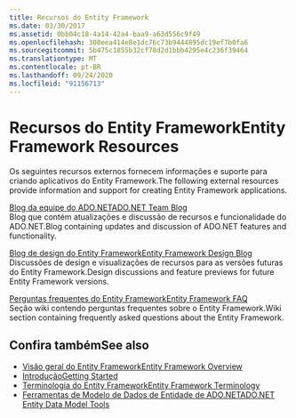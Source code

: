 ```yaml
---
title: Recursos do Entity Framework
ms.date: 03/30/2017
ms.assetid: 0bb04c18-4a14-42a4-baa9-a63d556c9f49
ms.openlocfilehash: 300eea414e8e1dc76c73b9444895dc19ef7b0fa6
ms.sourcegitcommit: 5b475c1855b32cf78d2d1bbb4295e4c236f39464
ms.translationtype: MT
ms.contentlocale: pt-BR
ms.lasthandoff: 09/24/2020
ms.locfileid: "91156713"
---
```

# <a name="entity-framework-resources"></a><span data-ttu-id="382b9-102">Recursos do Entity Framework</span><span class="sxs-lookup"><span data-stu-id="382b9-102">Entity Framework Resources</span></span>

<span data-ttu-id="382b9-103">Os seguintes recursos externos fornecem informações e suporte para criando aplicativos do Entity Framework.</span><span class="sxs-lookup"><span data-stu-id="382b9-103">The following external resources provide information and support for creating Entity Framework applications.</span></span>  
  
 [<span data-ttu-id="382b9-104">Blog da equipe do ADO.NET</span><span class="sxs-lookup"><span data-stu-id="382b9-104">ADO.NET Team Blog</span></span>](/archive/blogs/adonet/)  
 <span data-ttu-id="382b9-105">Blog que contém atualizações e discussão de recursos e funcionalidade do ADO.NET.</span><span class="sxs-lookup"><span data-stu-id="382b9-105">Blog containing updates and discussion of ADO.NET features and functionality.</span></span>  
  
 [<span data-ttu-id="382b9-106">Blog de design do Entity Framework</span><span class="sxs-lookup"><span data-stu-id="382b9-106">Entity Framework Design Blog</span></span>](/archive/blogs/efdesign)  
 <span data-ttu-id="382b9-107">Discussões de design e visualizações de recursos para as versões futuras do Entity Framework.</span><span class="sxs-lookup"><span data-stu-id="382b9-107">Design discussions and feature previews for future Entity Framework versions.</span></span>  
  
 [<span data-ttu-id="382b9-108">Perguntas frequentes do Entity Framework</span><span class="sxs-lookup"><span data-stu-id="382b9-108">Entity Framework FAQ</span></span>](https://social.technet.microsoft.com/wiki/contents/articles/3737.entity-framework-faq.aspx)  
 <span data-ttu-id="382b9-109">Seção wiki contendo perguntas frequentes sobre o Entity Framework.</span><span class="sxs-lookup"><span data-stu-id="382b9-109">Wiki section containing frequently asked questions about the Entity Framework.</span></span>  
  
## <a name="see-also"></a><span data-ttu-id="382b9-110">Confira também</span><span class="sxs-lookup"><span data-stu-id="382b9-110">See also</span></span>

- [<span data-ttu-id="382b9-111">Visão geral do Entity Framework</span><span class="sxs-lookup"><span data-stu-id="382b9-111">Entity Framework Overview</span></span>](overview.md)
- [<span data-ttu-id="382b9-112">Introdução</span><span class="sxs-lookup"><span data-stu-id="382b9-112">Getting Started</span></span>](getting-started.md)
- [<span data-ttu-id="382b9-113">Terminologia do Entity Framework</span><span class="sxs-lookup"><span data-stu-id="382b9-113">Entity Framework Terminology</span></span>](terminology.md)
- <span data-ttu-id="382b9-114">[Ferramentas de Modelo de Dados de Entidade de ADO.NET](/previous-versions/dotnet/netframework-4.0/bb399249(v=vs.100))</span><span class="sxs-lookup"><span data-stu-id="382b9-114">[ADO.NET Entity Data Model Tools](/previous-versions/dotnet/netframework-4.0/bb399249(v=vs.100))</span></span>
